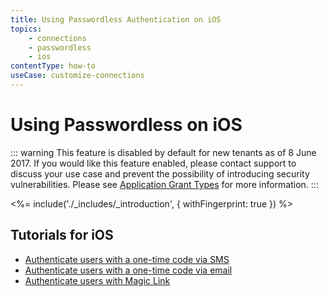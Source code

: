 ```yaml
---
title: Using Passwordless Authentication on iOS
topics:
    - connections
    - passwordless
    - ios
contentType: how-to
useCase: customize-connections
---
```

# Using Passwordless on iOS

<!-- markdownlint-disable -->

::: warning
This feature is disabled by default for new tenants as of 8 June 2017. If you would like this feature enabled, please contact support to discuss your use case and prevent the possibility of introducing security vulnerabilities. Please see [Application Grant Types](/applications/concepts/application-grant-types) for more information.
:::

<%= include('./_includes/_introduction', { withFingerprint: true }) %>

## Tutorials for iOS

 - [Authenticate users with a one-time code via SMS](/connections/passwordless/ios-sms-swift)
 - [Authenticate users with a one-time code via email](/connections/passwordless/ios-email-swift)
 - [Authenticate users with Magic Link](/connections/passwordless/ios-magic-link)

